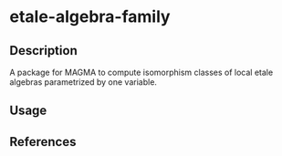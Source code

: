 # etale-algebra-family

Description
--

A package for MAGMA to compute isomorphism classes of local etale algebras parametrized by one variable.

Usage
--

References
--
